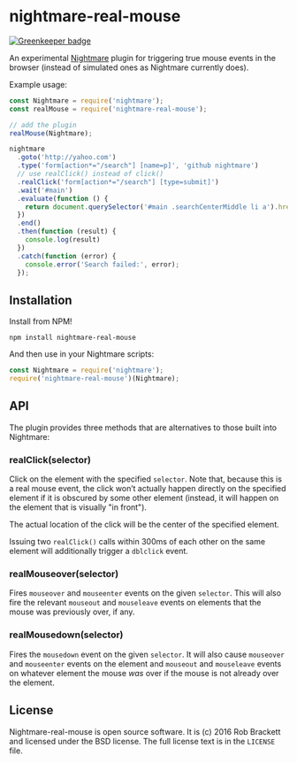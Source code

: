 # nightmare-real-mouse

[![Greenkeeper badge](https://badges.greenkeeper.io/Mr0grog/nightmare-real-mouse.svg)](https://greenkeeper.io/)

An experimental [Nightmare](https://github.com/segmentio/nightmare) plugin for triggering true mouse events in the browser (instead of simulated ones as Nightmare currently does).

Example usage:

```js
const Nightmare = require('nightmare');
const realMouse = require('nightmare-real-mouse');

// add the plugin
realMouse(Nightmare);

nightmare
  .goto('http://yahoo.com')
  .type('form[action*="/search"] [name=p]', 'github nightmare')
  // use realClick() instead of click()
  .realClick('form[action*="/search"] [type=submit]')
  .wait('#main')
  .evaluate(function () {
    return document.querySelector('#main .searchCenterMiddle li a').href
  })
  .end()
  .then(function (result) {
    console.log(result)
  })
  .catch(function (error) {
    console.error('Search failed:', error);
  });
```


## Installation

Install from NPM!

```
npm install nightmare-real-mouse
```

And then use in your Nightmare scripts:

```js
const Nightmare = require('nightmare');
require('nightmare-real-mouse')(Nightmare);
```


## API

The plugin provides three methods that are alternatives to those built into Nightmare:

### realClick(selector)

Click on the element with the specified `selector`. Note that, because this is a real mouse event, the click won’t actually happen directly on the specified element if it is obscured by some other element (instead, it will happen on the element that is visually "in front").

The actual location of the click will be the center of the specified element.

Issuing two `realClick()` calls within 300ms of each other on the same element will additionally trigger a `dblclick` event.

### realMouseover(selector)

Fires `mouseover` and `mouseenter` events on the given `selector`. This will also fire the relevant `mouseout` and `mouseleave` events on elements that the mouse was previously over, if any.

### realMousedown(selector)

Fires the `mousedown` event on the given `selector`. It will also cause `mouseover` and `mouseenter` events on the element and `mouseout` and `mouseleave` events on whatever element the mouse *was* over if the mouse is not already over the element.


## License

Nightmare-real-mouse is open source software. It is (c) 2016 Rob Brackett and licensed under
the BSD license. The full license text is in the `LICENSE` file.
